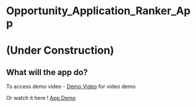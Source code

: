 # Opportunity_Application_Ranker_App
# (Under Construction)
## What will the app do?
To access demo video - [Demo Video](https://drive.google.com/file/d/1IUe8s8xGldCA0QgmJsVpmwIDuioi26pg/view?usp=sharing) for video demo

Or watch it here
! [App Demo](https://github.com/rathishsekhar/Opportunity_Application_Matching_App/docs/demo_videos/Opp_App.gif)